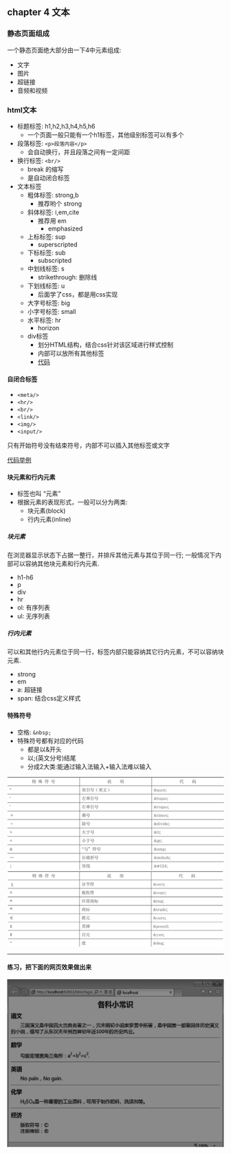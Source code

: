 ## chapter 4 文本

### 静态页面组成
一个静态页面绝大部分由一下4中元素组成:

- 文字
- 图片
- 超链接
- 音频和视频


### html文本

- 标题标签: h1,h2,h3,h4,h5,h6
  - 一个页面一般只能有一个h1标签，其他级别标签可以有多个
- 段落标签: `<p>段落内容</p>`
  - 会自动换行，并且段落之间有一定间距
- 换行标签: `<br/>`
  - break 的缩写
  - 是自动闭合标签
- 文本标签
  - 粗体标签: strong,b
    - 推荐哟个 strong
  - 斜体标签: i,em,cite
    - 推荐用 em
      - emphasized
  - 上标标签: sup
    - superscripted
  - 下标标签: sub
    - subscripted
  - 中划线标签: s
    - strikethrough: 删除线
  - 下划线标签: u
    - 后面学了css，都是用css实现
  - 大字号标签: big
  - 小字号标签: small
  - 水平标签: hr
    - horizon
  - div标签
    - 划分HTML结构，结合css针对该区域进行样式控制
    - 内部可以放所有其他标签  
    - [代码](../div_intro.html)  

#### 自闭合标签

- `<meta/>`
- `<hr/>`
- `<br/>`
- `<link/>`
- `<img/>`
- `<input/>`

只有开始符号没有结束符号，内部不可以插入其他标签或文字

[代码举例](../text_tag_intro.html)    

#### 块元素和行内元素

- 标签也叫 “元素”
- 根据元素的表现形式，一般可以分为两类:
  - 块元素(block)
  - 行内元素(inline)

##### 块元素

在浏览器显示状态下占据一整行，并排斥其他元素与其位于同一行; 一般情况下内部可以容纳其他块元素和行内元素.

- h1-h6
- p
- div
- hr
- ol: 有序列表
- ul: 无序列表

##### 行内元素  

可以和其他行内元素位于同一行，标签内部只能容纳其它行内元素，不可以容纳块元素.

- strong
- em
- a: 超链接
- span: 结合css定义样式

#### 特殊符号

- 空格: `&nbsp;`
- 特殊符号都有对应的代码
  - 都是以&开头
  - 以;(英文分号)结尾
  - 分成2大类:能通过输入法输入+输入法难以输入

![](imgs/specify_symbols_1.jpg)
![](imgs/specify_symbols_2.jpg)

---

#### 练习，把下面的网页效果做出来

![](imgs/text_practice_html.jpg)